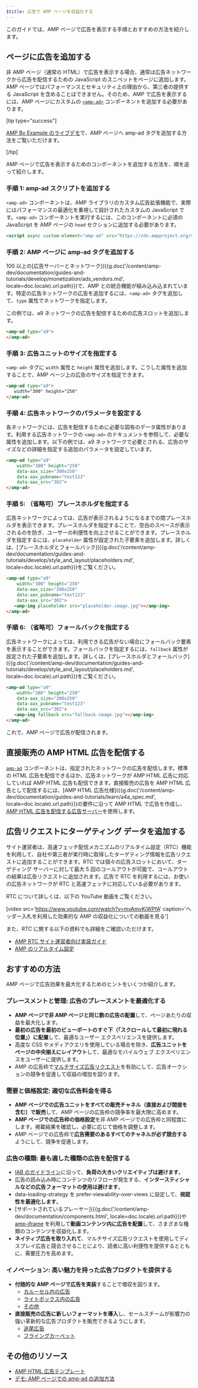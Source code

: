 ```yaml
---
$title: 広告で AMP ページを収益化する
---
```


このガイドでは、AMP ページで広告を表示する手順とおすすめの方法を紹介します。

## ページに広告を追加する

非 AMP ページ（通常の HTML）で広告を表示する場合、通常は広告ネットワークから広告を配信するための JavaScript のスニペットをページに追加します。AMP ページではパフォーマンスとセキュリティ上の理由から、第三者の提供する JavaScript を含めることはできません。そのため、AMP で広告を表示するには、AMP ページにカスタムの [`<amp-ad>`](/ja/docs/reference/components/amp-ad.html) コンポーネントを追加する必要があります。

[tip type="success"]

[AMP By Example のライブデモ](https://ampbyexample.com/components/amp-ad/)で、AMP ページへ amp-ad タグを追加する方法をご覧いただけます。

[/tip]

AMP ページで広告を表示するためのコンポーネントを追加する方法を、順を追って紹介します。

### 手順 1: amp-ad スクリプトを追加する

`<amp-ad>` コンポーネントは、AMP ライブラリのカスタム広告拡張機能で、実際にはパフォーマンスの最適化を重視して設計されたカスタムの JavaScript です。`<amp-ad>` コンポーネントを実行するには、このコンポーネントに必須の JavaScript を AMP ページの `head` セクションに追加する必要があります。

```html
<script async custom-element="amp-ad" src="https://cdn.ampproject.org/v0/amp-ad-0.1.js"></script>
```

### 手順 2: AMP ページに amp-ad タグを追加する

100 以上の[広告サーバーとネットワーク]({{g.doc('/content/amp-dev/documentation/guides-and-tutorials/develop/monetization/ads_vendors.md', locale=doc.locale).url.path}})で、AMP との統合機能が組み込み込まれています。特定の広告ネットワークの広告を追加するには、`<amp-ad>` タグを追加して、`type` 属性でネットワークを指定します。

この例では、a9 ネットワークの広告を配信するための広告スロットを追加します。

```html
<amp-ad type="a9">
</amp-ad>
```

### 手順 3: 広告ユニットのサイズを指定する

`<amp-ad>` タグに `width` 属性と `height` 属性を追加します。こうした属性を追加することで、AMP ページ上の広告のサイズを指定できます。

```html hl_lines="2"
<amp-ad type="a9">
   width="300" height="250"
</amp-ad>
```

### 手順 4: 広告ネットワークのパラメータを設定する

各ネットワークには、広告を配信するために必要な固有のデータ属性があります。利用する広告ネットワークの `<amp-ad>` のドキュメントを参照して、必要な属性を追加します。以下の例では、a9 ネットワークで必要とされる、広告のサイズなどの詳細を指定する追加のパラメータを設定しています。

```html hl_lines="3 4 5"
<amp-ad type="a9"
    width="300" height="250"
    data-aax_size="300x250"
    data-aax_pubname="test123"
    data-aax_src="302">
</amp-ad>
```

### 手順 5: （省略可）プレースホルダを指定する

広告ネットワークによっては、広告が表示されるようになるまでの間プレースホルダを表示できます。プレースホルダを指定することで、空白のスペースが表示されるのを防ぎ、ユーザーの利便性を向上させることができます。プレースホルダを指定するには、`placeholder` 属性が設定された子要素を追加します。詳しくは、[プレースホルダとフォールバック]({{g.doc('/content/amp-dev/documentation/guides-and-tutorials/develop/style_and_layout/placeholders.md', locale=doc.locale).url.path}})をご覧ください。

```html hl_lines="6"
<amp-ad type="a9"
    width="300" height="250"
    data-aax_size="300x250"
    data-aax_pubname="test123"
    data-aax_src="302">
   <amp-img placeholder src="placeholder-image.jpg"></amp-img>
</amp-ad>
```

### 手順 6: （省略可）フォールバックを指定する

広告ネットワークによっては、利用できる広告がない場合にフォールバック要素を表示することができます。フォールバックを指定するには、`fallback` 属性が設定された子要素を追加します。詳しくは、[プレースホルダとフォールバック]({{g.doc('/content/amp-dev/documentation/guides-and-tutorials/develop/style_and_layout/placeholders.md', locale=doc.locale).url.path}})をご覧ください。

```html hl_lines="6"
<amp-ad type="a9"
    width="300" height="250"
    data-aax_size="300x250"
    data-aax_pubname="test123"
    data-aax_src="302">
   <amp-img fallback src="fallback-image.jpg"></amp-img>
</amp-ad>
```

これで、AMP ページで広告が配信されます。

## 直接販売の AMP HTML 広告を配信する

[`amp-ad`](/ja/docs/reference/components/amp-ad.html) コンポーネントは、指定されたネットワークの広告を配信します。標準の HTML 広告を配信できるほか、広告ネットワークが AMP HTML 広告に対応していれば AMP HTML 広告も配信できます。直接販売の広告を AMP HTML 広告として配信するには、[AMP HTML 広告仕様]({{g.doc('/content/amp-dev/documentation/guides-and-tutorials/learn/a4a_spec.md', locale=doc.locale).url.path}})の要件に沿って AMP HTML で広告を作成し、[AMP HTML 広告を配信する広告サーバー](https://github.com/ampproject/amphtml/blob/master/ads/google/a4a/docs/a4a-readme.md#publishers)を使用します。

## 広告リクエストにターゲティング データを追加する

サイト運営者は、高速フェッチ配信メカニズムのリアルタイム設定（RTC）機能を利用して、自社や第三者が実行時に取得したターゲティング情報を広告リクエストに追加することができます。RTC では個々の広告スロットにおいて、ターゲティング サーバーに対して最大 5 回のコールアウトが可能で、コールアウトの結果は広告リクエストに追加されます。広告で RTC を利用するには、お使いの広告ネットワークが RTC と高速フェッチに対応している必要があります。

RTC について詳しくは、以下の YouTube 動画をご覧ください。

[video src='https://www.youtube.com/watch?v=mvAmvKiWPfA' caption='ヘッダー入札を利用した効果的な AMP の収益化についての動画を見る']

また、RTC に関する以下の資料でも詳細をご確認いただけます。

*   [AMP RTC サイト運営者向け実装ガイド](https://github.com/ampproject/amphtml/blob/master/extensions/amp-a4a/rtc-publisher-implementation-guide.md)
*   [AMP のリアルタイム設定](https://github.com/ampproject/amphtml/blob/master/extensions/amp-a4a/rtc-documentation.md)

## おすすめの方法

AMP ページで広告効果を最大化するためのヒントをいくつか紹介します。

### プレースメントと管理: 広告のプレースメントを最適化する

*   **AMP ページで非 AMP ページと同じ数の広告の配置**して、ページあたりの収益を最大化します。
*   **最初の広告を最初のビューポートのすぐ下（「スクロールして最初に現れる位置」）に配置**して、最適なユーザー エクスペリエンスを提供します。
*   高度な CSS やメディアクエリを使用している場合を除き、**広告ユニットをページの中央揃えにレイアウト**して、最適なモバイルウェブ エクスペリエンスをユーザーに提供します。
*   AMP の広告枠で[マルチサイズ広告リクエスト](https://github.com/ampproject/amphtml/blob/master/ads/README.md#support-for-multi-size-ad-requests)を有効にして、広告オークションの競争を促進して収益の増加を図ります。

### 需要と価格設定: 適切な広告料金を得る

*   **AMP ページでの広告ユニットをすべての販売チャネル（直接および間接を含む）で販売**して、AMP ページの広告枠の競争率を最大限に高めます。
*   **AMP ページでの広告枠の価格設定**を非 AMP ページでの広告枠と同程度にします。掲載結果を確認し、必要に応じて価格を調整します。
*   AMP ページでの広告枠で**広告需要のあるすべてのチャネルが必ず競合する**ようにして、競争を促進します。

### 広告の種類: 最も適した種類の広告を配信する

*   [IAB のガイドライン](http://www.iab.com/wp-content/uploads/2015/11/IAB_Display_Mobile_Creative_Guidelines_HTML5_2015.pdf)に沿って、**負荷の大きいクリエイティブは避けます**。
*   広告の読み込み時にコンテンツのリフローが発生する、**インタースティシャルなどの広告フォーマットの使用は避けます**。
*   data-loading-strategy を prefer-viewability-over-views に設定して、**視認性を最適化します**。
*   [サポートされているプレーヤー]({{g.doc('/content/amp-dev/documentation/components.html', locale=doc.locale).url.path}})や [amp-iframe](https://ampbyexample.com/components/amp-iframe/) を利用して**動画コンテンツ内に広告を配置**して、さまざまな種類のコンテンツを収益化します。
*   **ネイティブ広告を取り入れて**、マルチサイズ広告リクエストを使用してディスプレイ広告と競合させることにより、読者に高い利便性を提供するとともに、需要圧力を高めます。

### イノベーション: 高い魅力を持った広告プロダクトを提供する

*   **付随的な AMP ページで広告を実装**することで増収を図ります。
    *   [カルーセル内の広告](https://ampbyexample.com/amp-ads/advanced_ads/carousel_ad/)
    *   [ライトボックス内の広告](https://ampbyexample.com/amp-ads/experimental_ads/lightbox_ad/)
    *   [その他](https://ampbyexample.com/amp-ads/#amp-ads/advanced_ads)
*   **直接販売の広告に新しいフォーマットを導入**し、セールスチームが影響力の強い革新的な広告プロダクトを販売できるようにします。
    *   [追尾広告](https://ampbyexample.com/components/amp-sticky-ad/)
    *   [フライングカーペット](https://ampbyexample.com/components/amp-fx-flying-carpet/)

## その他のリソース

*   [AMP HTML 広告テンプレート](https://ampbyexample.com/amp-ads/#amp-ads/advanced_ads)
*   [デモ: AMP ページでの amp-ad の追加方法](https://ampbyexample.com/components/amp-ad/)
